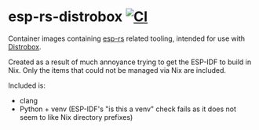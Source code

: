 # esp-rs-distrobox [![CI](https://github.com/DanNixon/esp-rs-distrobox/actions/workflows/ci.yml/badge.svg)](https://github.com/DanNixon/esp-rs-distrobox/actions/workflows/ci.yml)

Container images containing [esp-rs](https://github.com/esp-rs) related tooling, intended for use with [Distrobox](https://github.com/89luca89/distrobox).

Created as a result of much annoyance trying to get the ESP-IDF to build in Nix.
Only the items that could not be managed via Nix are included.

Included is:
  - clang
  - Python + venv (ESP-IDF's "is this a venv" check fails as it does not seem to like Nix directory prefixes)
